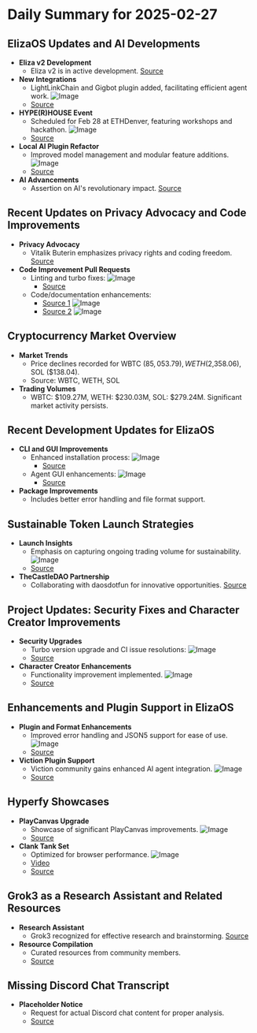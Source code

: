 # Daily Summary for 2025-02-27

## ElizaOS Updates and AI Developments
- **Eliza v2 Development**
  - Eliza v2 is in active development. [Source](https://twitter.com/shawmakesmagic/status/1894976126273101919)
- **New Integrations**
  - LightLinkChain and Gigbot plugin added, facilitating efficient agent work. ![Image](https://pbs.twimg.com/media/GkzD3__XMAAsYaW.png)
  - [Source](https://twitter.com/ai16zdao/status/1895155092736917594)
- **HYPE(R)HOUSE Event**
  - Scheduled for Feb 28 at ETHDenver, featuring workshops and hackathon. ![Image](https://pbs.twimg.com/media/GkvYibXWEAQ-UDH.jpg)
  - [Source](https://twitter.com/ai16zdao/status/1895189595916247191)
- **Local AI Plugin Refactor**
  - Improved model management and modular feature additions. ![Image](https://opengraph.githubassets.com/1/elizaOS/eliza/pull/3704)
  - [Source](https://github.com/elizaOS/eliza/pull/3704)
- **AI Advancements**
  - Assertion on AI's revolutionary impact. [Source](https://twitter.com/0xwitchy/status/1895091948861693998)

## Recent Updates on Privacy Advocacy and Code Improvements
- **Privacy Advocacy**
  - Vitalik Buterin emphasizes privacy rights and coding freedom. [Source](https://twitter.com/shawmakesmagic/status/1894915051582300641)
- **Code Improvement Pull Requests**
  - Linting and turbo fixes: ![Image](https://opengraph.githubassets.com/1/elizaOS/eliza/pull/3703)
    - [Source](https://github.com/elizaOS/eliza/pull/3703)
  - Code/documentation enhancements:
    - [Source 1](https://github.com/elizaOS/eliza/pull/3705) ![Image](https://opengraph.githubassets.com/1/elizaOS/eliza/pull/3705)
    - [Source 2](https://github.com/elizaOS/eliza/pull/3707) ![Image](https://opengraph.githubassets.com/1/elizaOS/eliza/pull/3707)

## Cryptocurrency Market Overview
- **Market Trends**
  - Price declines recorded for WBTC ($85,053.79), WETH ($2,358.06), SOL ($138.04).
  - Source: WBTC, WETH, SOL
- **Trading Volumes**
  - WBTC: $109.27M, WETH: $230.03M, SOL: $279.24M. Significant market activity persists.

## Recent Development Updates for ElizaOS
- **CLI and GUI Improvements**
  - Enhanced installation process: ![Image](https://opengraph.githubassets.com/1/elizaOS/eliza/pull/3697)
    - [Source](https://github.com/elizaOS/eliza/pull/3697)
  - Agent GUI enhancements: ![Image](https://opengraph.githubassets.com/1/elizaOS/eliza/pull/3708)
    - [Source](https://github.com/elizaOS/eliza/pull/3708)
- **Package Improvements**
  - Includes better error handling and file format support.

## Sustainable Token Launch Strategies
- **Launch Insights**
  - Emphasis on capturing ongoing trading volume for sustainability. ![Image](https://pbs.twimg.com/media/Gk0POXAXAAAplGE.jpg)
  - [Source](https://twitter.com/ai16zdao/status/1895188402888130984)
- **TheCastleDAO Partnership**
  - Collaborating with daosdotfun for innovative opportunities. [Source](https://twitter.com/daosdotfun/status/1895196097968251263)

## Project Updates: Security Fixes and Character Creator Improvements
- **Security Upgrades**
  - Turbo version upgrade and CI issue resolutions: ![Image](https://opengraph.githubassets.com/1/elizaOS/eliza/pull/3700)
  - [Source](https://github.com/elizaOS/eliza/pull/3700)
- **Character Creator Enhancements**
  - Functionality improvement implemented. ![Image](https://opengraph.githubassets.com/1/elizaOS/eliza/pull/3710)
  - [Source](https://github.com/elizaOS/eliza/pull/3710)

## Enhancements and Plugin Support in ElizaOS
- **Plugin and Format Enhancements**
  - Improved error handling and JSON5 support for ease of use. ![Image](https://opengraph.githubassets.com/1/elizaOS/eliza/pull/3698)
  - [Source](https://github.com/elizaOS/eliza/pull/3698)
- **Viction Plugin Support**
  - Viction community gains enhanced AI agent integration. ![Image](https://opengraph.githubassets.com/1/elizaOS/eliza/pull/3701)
  - [Source](https://github.com/elizaOS/eliza/pull/3701)

## Hyperfy Showcases
- **PlayCanvas Upgrade**
  - Showcase of significant PlayCanvas improvements. ![Image](https://pbs.twimg.com/media/Gk00O1RWYAAJFhp.jpg)
  - [Source](https://twitter.com/dankvr/status/1895228607716565015)
- **Clank Tank Set**
  - Optimized for browser performance. ![Image](https://pbs.twimg.com/ext_tw_video_thumb/1895226709835718656/pu/img/xW6Xv3z45XheIwsA.jpg)
  - [Video](https://video.twimg.com/ext_tw_video/1895226709835718656/pu/vid/avc1/1280x720/QFUaiAnrNqdBk-Ge.mp4?tag=12)
  - [Source](https://twitter.com/dankvr/status/1895227466073153615)

## Grok3 as a Research Assistant and Related Resources
- **Research Assistant**
  - Grok3 recognized for effective research and brainstorming. [Source](https://twitter.com/dankvr/status/1895182115530276935)
- **Resource Compilation**
  - Curated resources from community members.
  - [Source](https://twitter.com/dankvr/status/1894998066094059706)

## Missing Discord Chat Transcript
- **Placeholder Notice**
  - Request for actual Discord chat content for proper analysis.
  - [Source](https://discord.com/channels/1253563208833433701/1326603270893867064)
